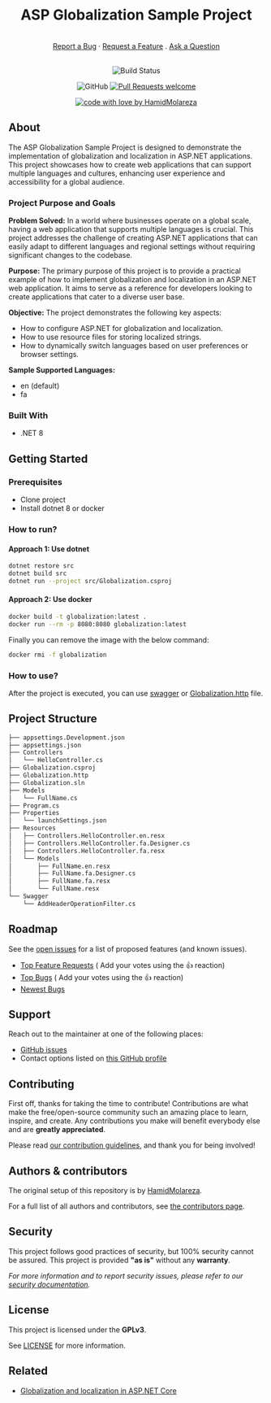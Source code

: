 <div align="center">
  <h1>ASP Globalization Sample Project</h1>
  <br />
  <a href="https://github.com/HamidMolareza/ASP-Globalization-Sample/issues/new?assignees=&labels=bug&template=BUG_REPORT.md&title=bug%3A+">Report a Bug</a>
  ·
  <a href="https://github.com/HamidMolareza/ASP-Globalization-Sample/issues/new?assignees=&labels=enhancement&template=FEATURE_REQUEST.md&title=feat%3A+">Request a Feature</a>
  .
  <a href="https://github.com/HamidMolareza/ASP-Globalization-Sample/issues/new?assignees=&labels=question&template=SUPPORT_QUESTION.md&title=support%3A+">Ask a Question</a>
</div>

<div align="center">
<br />

![Build Status](https://github.com/HamidMolareza/ASP-Globalization-Sample/actions/workflows/build.yml/badge.svg?branch=main)

![GitHub](https://img.shields.io/github/license/HamidMolareza/ASP-Globalization-Sample)
[![Pull Requests welcome](https://img.shields.io/badge/PRs-welcome-ff69b4.svg?style=flat-square)](https://github.com/HamidMolareza/ASP-Globalization-Sample/issues?q=is%3Aissue+is%3Aopen+label%3A%22help+wanted%22)

[![code with love by HamidMolareza](https://img.shields.io/badge/%3C%2F%3E%20with%20%E2%99%A5%20by-HamidMolareza-ff1414.svg?style=flat-square)](https://github.com/HamidMolareza)

</div>

## About

The ASP Globalization Sample Project is designed to demonstrate the implementation of globalization and localization in ASP.NET applications. This project showcases how to create web applications that can support multiple languages and cultures, enhancing user experience and accessibility for a global audience.

### Project Purpose and Goals

**Problem Solved:** In a world where businesses operate on a global scale, having a web application that supports multiple languages is crucial. This project addresses the challenge of creating ASP.NET applications that can easily adapt to different languages and regional settings without requiring significant changes to the codebase.

**Purpose:** The primary purpose of this project is to provide a practical example of how to implement globalization and localization in an ASP.NET web application. It aims to serve as a reference for developers looking to create applications that cater to a diverse user base.

**Objective:** The project demonstrates the following key aspects:
- How to configure ASP.NET for globalization and localization.
- How to use resource files for storing localized strings.
- How to dynamically switch languages based on user preferences or browser settings.

**Sample Supported Languages:**

- en (default)
- fa

### Built With

- .NET 8

## Getting Started

### Prerequisites

- Clone project
- Install dotnet 8 or docker

### How to run?

#### Approach 1: Use dotnet

```bash
dotnet restore src
dotnet build src
dotnet run --project src/Globalization.csproj 
```

#### Approach 2: Use docker

```bash
docker build -t globalization:latest .
docker run --rm -p 8080:8080 globalization:latest
```

Finally you can remove the image with the below command:
```bash
docker rmi -f globalization
```

### How to use?

After the project is executed, you can use [swagger](http://localhost:8080/swagger/) or [Globalization.http](src/Globalization.http) file.

## Project Structure

```txt
├── appsettings.Development.json
├── appsettings.json
├── Controllers
│   └── HelloController.cs
├── Globalization.csproj
├── Globalization.http
├── Globalization.sln
├── Models
│   └── FullName.cs
├── Program.cs
├── Properties
│   └── launchSettings.json
├── Resources
│   ├── Controllers.HelloController.en.resx
│   ├── Controllers.HelloController.fa.Designer.cs
│   ├── Controllers.HelloController.fa.resx
│   └── Models
│       ├── FullName.en.resx
│       ├── FullName.fa.Designer.cs
│       ├── FullName.fa.resx
│       └── FullName.resx
└── Swagger
    └── AddHeaderOperationFilter.cs
```

## Roadmap

See the [open issues](https://github.com/HamidMolareza/ASP-Globalization-Sample/issues) for a list of proposed features (and known
issues).

- [Top Feature Requests](https://github.com/HamidMolareza/ASP-Globalization-Sample/issues?q=label%3Aenhancement+is%3Aopen+sort%3Areactions-%2B1-desc) (
  Add your votes using the 👍 reaction)
- [Top Bugs](https://github.com/HamidMolareza/ASP-Globalization-Sample/issues?q=is%3Aissue+is%3Aopen+label%3Abug+sort%3Areactions-%2B1-desc) (
  Add your votes using the 👍 reaction)
- [Newest Bugs](https://github.com/HamidMolareza/ASP-Globalization-Sample/issues?q=is%3Aopen+is%3Aissue+label%3Abug)

## Support

Reach out to the maintainer at one of the following places:

- [GitHub issues](https://github.com/HamidMolareza/ASP-Globalization-Sample/issues/new?assignees=&labels=question&template=SUPPORT_QUESTION.md&title=support%3A+)
- Contact options listed on [this GitHub profile](https://github.com/HamidMolareza)

## Contributing

First off, thanks for taking the time to contribute! Contributions are what make the free/open-source community such an
amazing place to learn, inspire, and create. Any contributions you make will benefit everybody else and are **greatly
appreciated**.

Please read [our contribution guidelines](docs/CONTRIBUTING.md), and thank you for being involved!

## Authors & contributors

The original setup of this repository is by [HamidMolareza](https://github.com/HamidMolareza).

For a full list of all authors and contributors,
see [the contributors page](https://github.com/HamidMolareza/ASP-Globalization-Sample/contributors).

## Security

This project follows good practices of security, but 100% security cannot be assured. This project is provided **"as
is"** without any **warranty**.

_For more information and to report security issues, please refer to our [security documentation](docs/SECURITY.md)._

## License

This project is licensed under the **GPLv3**.

See [LICENSE](LICENSE) for more information.

## Related

- [Globalization and localization in ASP.NET Core](https://learn.microsoft.com/en-us/aspnet/core/fundamentals/localization?view=aspnetcore-8.0)
